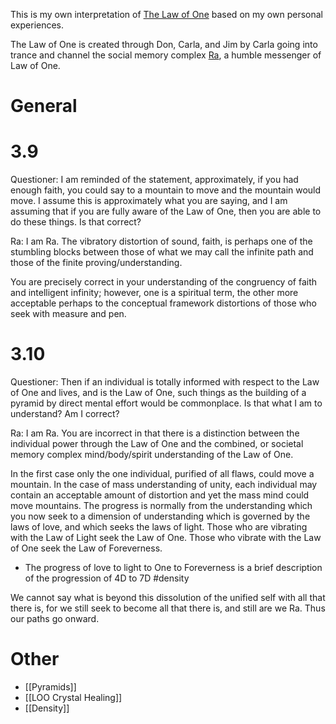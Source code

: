 This is my own interpretation of [The Law of One](https://www.lawofone.info/) based on my own personal experiences.

The Law of One is created through Don, Carla, and Jim by Carla going into trance and channel the social memory complex [Ra](Ra.md), a humble messenger of Law of One.
# General
# 3.9
Questioner: I am reminded of the statement, approximately, if you had enough faith, you could say to a mountain to move and the mountain would move. I assume this is approximately what you are saying, and I am assuming that if you are fully aware of the Law of One, then you are able to do these things. Is that correct?

Ra: I am Ra. The vibratory distortion of sound, faith, is perhaps one of the stumbling blocks between those of what we may call the infinite path and those of the finite proving/understanding.

You are precisely correct in your understanding of the congruency of faith and intelligent infinity; however, one is a spiritual term, the other more acceptable perhaps to the conceptual framework distortions of those who seek with measure and pen.

# 3.10 
Questioner: Then if an individual is totally informed with respect to the Law of One and lives, and is the Law of One, such things as the building of a pyramid by direct mental effort would be commonplace. Is that what I am to understand? Am I correct?

Ra: I am Ra. You are incorrect in that there is a distinction between the individual power through the Law of One and the combined, or societal memory complex mind/body/spirit understanding of the Law of One.

In the first case only the one individual, purified of all flaws, could move a mountain. In the case of mass understanding of unity, each individual may contain an acceptable amount of distortion and yet the mass mind could move mountains. The progress is normally from the understanding which you now seek to a dimension of understanding which is governed by the laws of love, and which seeks the laws of light. Those who are vibrating with the Law of Light seek the Law of One. Those who vibrate with the Law of One seek the Law of Foreverness.
- The progress of love to light to One to Foreverness is a brief description of the progression of 4D to 7D #density

We cannot say what is beyond this dissolution of the unified self with all that there is, for we still seek to become all that there is, and still are we Ra. Thus our paths go onward.

# Other
- [[Pyramids]]
- [[LOO Crystal Healing]]
- [[Density]]